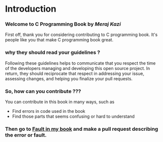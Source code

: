 # Introduction 

### Welcome to C Programming Book by _Meraj Kazi_
First off, thank you for considering contributing to C programming book. It's people like you 
that make C programming book great.

### why they should read your guidelines ?
Following these guidelines helps to communicate that you respect the time of the developers managing 
and developing this open source project. In return, they should reciprocate that respect in addressing 
your issue, assessing changes, and helping you finalize your pull requests.

### So, how can you contribute ???
You can contribute in this book in many ways, such as

* Find errors in code used in the book
* Find those parts that seems confusing or hard to understand

### Then go to [Fault in my book](https://github.com/Meraj-Kazi/C-programming-book/blob/master/Fault-in-my-book.md) and make a pull request describing the error or fault.
